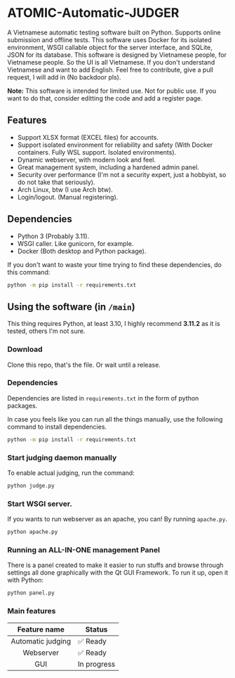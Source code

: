 # ATOMIC-Automatic-JUDGER

A Vietnamese automatic testing software built on Python. Supports online submission and offline tests.
This software uses Docker for its isolated environment, WSGI callable object for the server interface, and SQLite, JSON for its database.
This software is designed by Vietnamese people, for Vietnamese people. So the UI is all Vietnamese.
If you don't understand Vietnamese and want to add English. Feel free to contribute, give a pull request, I will add in (No backdoor pls).

**Note:** This software is intended for limited use. Not for public use. If you want to do that, consider editting the code and add a register page.

## Features

- Support XLSX format (EXCEL files) for accounts.
- Support isolated environment for reliability and safety (With Docker containers. Fully WSL support. Isolated environments).
- Dynamic webserver, with modern look and feel.
- Great management system, including a hardened admin panel.
- Security over performance (I'm not a security expert, just a hobbyist, so do not take that seriously).
- Arch Linux, btw (I use Arch btw).
- Login/logout. (Manual registering).

## Dependencies

- Python 3 (Probably 3.11).
- WSGI caller. Like gunicorn, for example.
- Docker (Both desktop and Python package).

If you don't want to waste your time trying to find these dependencies, do this command:

```bash
python -m pip install -r requirements.txt
```

## Using the software (in `/main`)

This thing requires Python, at least 3.10, I highly recommend **3.11.2** as it is tested, others I'm not sure.

### Download

Clone this repo, that's the file. Or wait until a release.

### Dependencies

Dependencies are listed in `requirements.txt` in the form of python packages.

In case you feels like you can run all the things manually, use the following command to install dependencies.

```bash
python -m pip install -r requirements.txt
```

### Start judging daemon manually

To enable actual judging, run the command:

```bash
python judge.py
```

### Start WSGI server.

If you wants to run webserver as an apache, you can! By running `apache.py`.

```bash
python apache.py
```

### Running an ALL-IN-ONE management Panel

There is a panel created to make it easier to run stuffs and browse through settings all done graphically with the Qt GUI Framework. To run it up, open it with Python:

```bash
python panel.py
```

### Main features

| Feature name      | Status      |
|:-----------------:| ----------- |
| Automatic judging | ✅ Ready     |
| Webserver         | ✅ Ready     |
| GUI               | In progress |
